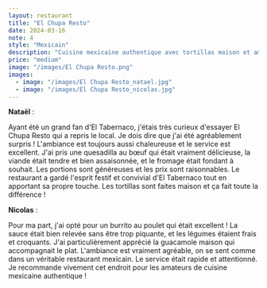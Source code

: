 ```yaml
---
layout: restaurant
title: "El Chupa Resto"
date: 2024-03-16
note: 4
style: "Mexicain"
description: "Cuisine mexicaine authentique avec tortillas maison et ambiance chaleureuse."
price: "medium"
image: "/images/El Chupa Resto.png"
images:
  - image: "/images/El Chupa Resto_natael.jpg"
  - image: "/images/El Chupa Resto_nicolas.jpg"
---
```


**Nataël** :

Ayant été un grand fan d'El Tabernaco, j'étais très curieux d'essayer El Chupa Resto qui a repris le local. Je dois dire que j'ai été agréablement surpris ! L'ambiance est toujours aussi chaleureuse et le service est excellent. J'ai pris une quesadilla au bœuf qui était vraiment délicieuse, la viande était tendre et bien assaisonnée, et le fromage était fondant à souhait. Les portions sont généreuses et les prix sont raisonnables. Le restaurant a gardé l'esprit festif et convivial d'El Tabernaco tout en apportant sa propre touche. Les tortillas sont faites maison et ça fait toute la différence !

**Nicolas** :

Pour ma part, j'ai opté pour un burrito au poulet qui était excellent ! La sauce était bien relevée sans être trop piquante, et les légumes étaient frais et croquants. J'ai particulièrement apprécié la guacamole maison qui accompagnait le plat. L'ambiance est vraiment agréable, on se sent comme dans un véritable restaurant mexicain. Le service était rapide et attentionné. Je recommande vivement cet endroit pour les amateurs de cuisine mexicaine authentique ! 